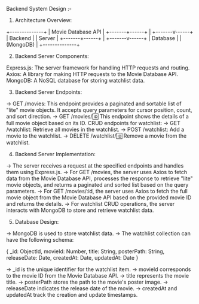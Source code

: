 Backend System Design :- 

1) Architecture Overview:

 +--------------+
 | Movie Database API |
 +-------+------+
         |
 +-------v------+
 |   Backend    |
 |   Server     |
 +-------+------+
         |
 +-------v------+
 |   Database   |
 |   (MongoDB)  |
 +--------------+

2) Backend Server Components:

Express.js: The server framework for handling HTTP requests and routing.
Axios: A library for making HTTP requests to the Movie Database API.
MongoDB: A NoSQL database for storing watchlist data.

3) Backend Server Endpoints:

 -> GET /movies: This endpoint provides a paginated and sortable list of "lite" movie objects. It accepts query parameters for cursor position, count, and sort direction.
 -> GET /movies/:id: This endpoint shows the details of a full movie object based on its ID.
CRUD endpoints for watchlist:
-> GET /watchlist: Retrieve all movies in the watchlist.
-> POST /watchlist: Add a movie to the watchlist.
-> DELETE /watchlist/:id: Remove a movie from the watchlist.

4) Backend Server Implementation:

-> The server receives a request at the specified endpoints and handles them using Express.js.
-> For GET /movies, the server uses Axios to fetch data from the Movie Database API, processes the response to retrieve "lite" movie objects, and returns a paginated and sorted list based on the query parameters.
-> For GET /movies/:id, the server uses Axios to fetch the full movie object from the Movie Database API based on the provided movie ID and returns the details.
-> For watchlist CRUD operations, the server interacts with MongoDB to store and retrieve watchlist data.

5) Database Design:

-> MongoDB is used to store watchlist data.
-> The watchlist collection can have the following schema:

{
  _id: ObjectId,
  movieId: Number,
  title: String,
  posterPath: String,
  releaseDate: Date,
  createdAt: Date,
  updatedAt: Date
}

-> _id is the unique identifier for the watchlist item.
-> movieId corresponds to the movie ID from the Movie Database API.
-> title represents the movie title.
-> posterPath stores the path to the movie's poster image.
-> releaseDate indicates the release date of the movie.
-> createdAt and updatedAt track the creation and update timestamps.





